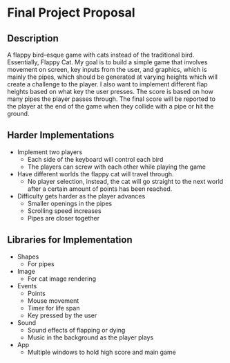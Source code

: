 # Final Project Proposal

## Description 
A flappy bird-esque game with cats instead of the traditional bird. Essentially, Flappy Cat. My goal is to build a simple game that involves movement on screen, key inputs from the user, and graphics, which is mainly the pipes, which should be generated at varying heights which will create a challenge to  the player. I also want to implement different flap heights based on what key the user presses. The score is based on how many pipes the player passes through. The final score will be reported to the player at the end of the game when they collide with a pipe or hit the ground.

## Harder Implementations
 * Implement two players
    * Each side of the keyboard will control each bird
    * The players can screw with each other while playing the game
* Have different worlds the flappy cat will travel through.
    * No player selection, instead, the cat will go straight to the next world after a certain amount of points has been reached.
* Difficulty gets harder as the player advances
    * Smaller openings in the pipes 
    * Scrolling speed increases
    * Pipes are closer together

## Libraries for Implementation
 * Shapes 
    * For pipes
 * Image 
    * For cat image rendering
 * Events 
    * Points
    * Mouse movement
    * Timer for life span
    * Key pressed by the user
* Sound
    * Sound effects of flapping or dying
    * Music in the background as the player plays
* App 
    * Multiple windows to hold high score and main game

